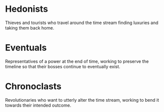 
# Hedonists
Thieves and tourists who travel around the time stream finding luxuries and taking them back home.

# Eventuals
Representatives of a power at the end of time, working to preserve the timeline so that their bosses continue to eventually exist.

# Chronoclasts
Revolutionaries who want to utterly alter the time stream, working to bend it towards their intended outcome.

